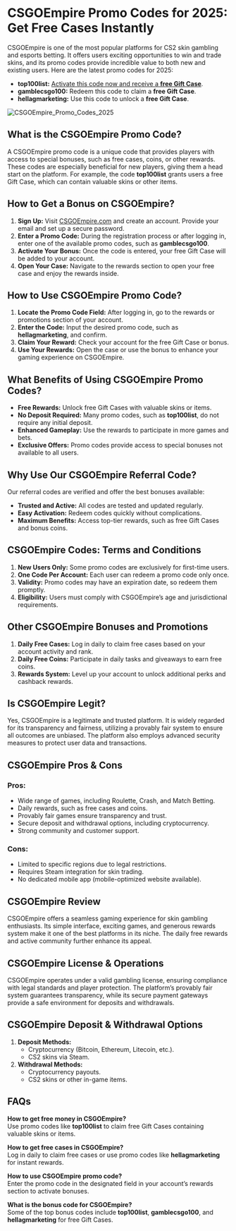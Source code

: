 # CSGOEmpire Promo Codes for 2025: Get Free Cases Instantly

CSGOEmpire is one of the most popular platforms for CS2 skin gambling and esports betting. It offers users exciting opportunities to win and trade skins, and its promo codes provide incredible value to both new and existing users. Here are the latest promo codes for 2025:

*   **top100list:** [Activate this code now and receive a **free Gift Case**](https://csgoempire.com/r/top100list).
*   **gamblecsgo100:** Redeem this code to claim a **free Gift Case**.
*   **hellagmarketing:** Use this code to unlock a **free Gift Case**.

![CSGOEmpire_Promo_Codes_2025](https://github.com/user-attachments/assets/77d0403d-3f35-4e27-bd33-584e8f71e1b5)

## What is the CSGOEmpire Promo Code?

A CSGOEmpire promo code is a unique code that provides players with access to special bonuses, such as free cases, coins, or other rewards. These codes are especially beneficial for new players, giving them a head start on the platform. For example, the code **top100list** grants users a free Gift Case, which can contain valuable skins or other items.

## How to Get a Bonus on CSGOEmpire?

1.  **Sign Up:** Visit [CSGOEmpire.com](https://csgoempire.com/r/top100list) and create an account. Provide your email and set up a secure password.
2.  **Enter a Promo Code:** During the registration process or after logging in, enter one of the available promo codes, such as **gamblecsgo100**.
3.  **Activate Your Bonus:** Once the code is entered, your free Gift Case will be added to your account.
4.  **Open Your Case:** Navigate to the rewards section to open your free case and enjoy the rewards inside.

## How to Use CSGOEmpire Promo Code?

1.  **Locate the Promo Code Field:** After logging in, go to the rewards or promotions section of your account.
2.  **Enter the Code:** Input the desired promo code, such as **hellagmarketing**, and confirm.
3.  **Claim Your Reward:** Check your account for the free Gift Case or bonus.
4.  **Use Your Rewards:** Open the case or use the bonus to enhance your gaming experience on CSGOEmpire.

## What Benefits of Using CSGOEmpire Promo Codes?

*   **Free Rewards:** Unlock free Gift Cases with valuable skins or items.
*   **No Deposit Required:** Many promo codes, such as **top100list**, do not require any initial deposit.
*   **Enhanced Gameplay:** Use the rewards to participate in more games and bets.
*   **Exclusive Offers:** Promo codes provide access to special bonuses not available to all users.

## Why Use Our CSGOEmpire Referral Code?

Our referral codes are verified and offer the best bonuses available:

*   **Trusted and Active:** All codes are tested and updated regularly.
*   **Easy Activation:** Redeem codes quickly without complications.
*   **Maximum Benefits:** Access top-tier rewards, such as free Gift Cases and bonus coins.

## CSGOEmpire Codes: Terms and Conditions

1.  **New Users Only:** Some promo codes are exclusively for first-time users.
2.  **One Code Per Account:** Each user can redeem a promo code only once.
3.  **Validity:** Promo codes may have an expiration date, so redeem them promptly.
4.  **Eligibility:** Users must comply with CSGOEmpire’s age and jurisdictional requirements.

## Other CSGOEmpire Bonuses and Promotions

1.  **Daily Free Cases:** Log in daily to claim free cases based on your account activity and rank.
2.  **Daily Free Coins:** Participate in daily tasks and giveaways to earn free coins.
3.  **Rewards System:** Level up your account to unlock additional perks and cashback rewards.

## Is CSGOEmpire Legit?

Yes, CSGOEmpire is a legitimate and trusted platform. It is widely regarded for its transparency and fairness, utilizing a provably fair system to ensure all outcomes are unbiased. The platform also employs advanced security measures to protect user data and transactions.

## CSGOEmpire Pros & Cons

### Pros:

*   Wide range of games, including Roulette, Crash, and Match Betting.
*   Daily rewards, such as free cases and coins.
*   Provably fair games ensure transparency and trust.
*   Secure deposit and withdrawal options, including cryptocurrency.
*   Strong community and customer support.

### Cons:

*   Limited to specific regions due to legal restrictions.
*   Requires Steam integration for skin trading.
*   No dedicated mobile app (mobile-optimized website available).

## CSGOEmpire Review

CSGOEmpire offers a seamless gaming experience for skin gambling enthusiasts. Its simple interface, exciting games, and generous rewards system make it one of the best platforms in its niche. The daily free rewards and active community further enhance its appeal.

## CSGOEmpire License & Operations

CSGOEmpire operates under a valid gambling license, ensuring compliance with legal standards and player protection. The platform’s provably fair system guarantees transparency, while its secure payment gateways provide a safe environment for deposits and withdrawals.

## CSGOEmpire Deposit & Withdrawal Options

1.  **Deposit Methods:**
    *   Cryptocurrency (Bitcoin, Ethereum, Litecoin, etc.).
    *   CS2 skins via Steam.
2.  **Withdrawal Methods:**
    *   Cryptocurrency payouts.
    *   CS2 skins or other in-game items.

## FAQs

**How to get free money in CSGOEmpire?**  
Use promo codes like **top100list** to claim free Gift Cases containing valuable skins or items.

**How to get free cases in CSGOEmpire?**  
Log in daily to claim free cases or use promo codes like **hellagmarketing** for instant rewards.

**How to use CSGOEmpire promo code?**  
Enter the promo code in the designated field in your account’s rewards section to activate bonuses.

**What is the bonus code for CSGOEmpire?**  
Some of the top bonus codes include **top100list**, **gamblecsgo100**, and **hellagmarketing** for free Gift Cases.
